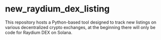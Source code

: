 # new_raydium_dex_listing
This repository hosts a Python-based tool designed to track new listings on various decentralized crypto exchanges, at the beginning there will only be code for Raydium DEX on Solana.

